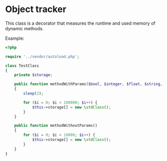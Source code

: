 Object tracker
=

This class is a decorator that measures the runtime and used memory of dynamic methods.

Example:
```php
<?php

require '../vendor/autoload.php';

class TestClass
{
    private $storage;

    public function methodWithParams($bool, $integer, $float, $string, $array, $object, $resource, $callback)
    {
        sleep(2);

        for ($i = 0; $i < 100000; $i++) {
            $this->storage[] = new \stdClass();
        }
    }

    public function methodWithoutParams()
    {
        for ($i = 0; $i < 10000; $i++) {
            $this->storage[] = new \stdClass();
        }
    }
}
